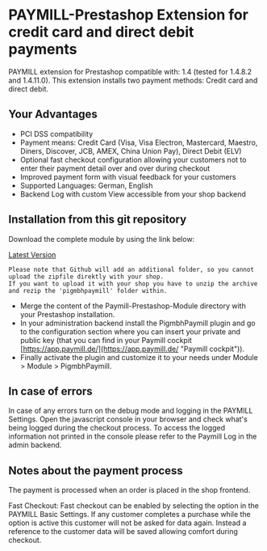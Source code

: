 PAYMILL-Prestashop Extension for credit card and direct debit payments
==================

PAYMILL extension for Prestashop compatible with: 1.4 (tested for 1.4.8.2 and 1.4.11.0). This extension installs two payment methods: Credit card and direct debit.

## Your Advantages
* PCI DSS compatibility
* Payment means: Credit Card (Visa, Visa Electron, Mastercard, Maestro, Diners, Discover, JCB, AMEX, China Union Pay), Direct Debit (ELV)
* Optional fast checkout configuration allowing your customers not to enter their payment detail over and over during checkout
* Improved payment form with visual feedback for your customers
* Supported Languages: German, English
* Backend Log with custom View accessible from your shop backend

## Installation from this git repository

Download the complete module by using the link below:

[Latest Version](https://github.com/paymill/paymill-prestashop-1.4/archive/master.zip)
```
Please note that Github will add an additional folder, so you cannot upload the zipfile direktly with your shop.
If you want to upload it with your shop you have to unzip the archive and rezip the 'pigmbhpaymill' folder within.
```
- Merge the content of the Paymill-Prestashop-Module directory with your Prestashop installation.
- In your administration backend install the PigmbhPaymill plugin and go to the configuration section where you can insert your private and public key (that you can find in your Paymill cockpit [https://app.paymill.de/](https://app.paymill.de/ "Paymill cockpit")).
- Finally activate the plugin and customize it to your needs under Module > Module > PigmbhPaymill.

## In case of errors

In case of any errors turn on the debug mode and logging in the PAYMILL Settings. Open the javascript console in your browser and check what's being logged during the checkout process. To access the logged information not printed in the console please refer to the Paymill Log in the admin backend.

## Notes about the payment process

The payment is processed when an order is placed in the shop frontend.

Fast Checkout: Fast checkout can be enabled by selecting the option in the PAYMILL Basic Settings. If any customer completes a purchase while the option is active this customer will not be asked for data again. Instead a reference to the customer data will be saved allowing comfort during checkout.